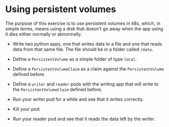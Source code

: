 # Using persistent volumes

The purpose of this exercise is to use persistent volumes in k8s, which, in simple terms,
means using a disk that doesn't go away when the app using it dies either normally or
abnormally.

* Write two python apps, one that writes data to a file and one that reads data from that same file.
    The file should be in a folder called `/data`.

* Define a `PersistentVolume` as a simple folder of type `local`.

* Define a `PersistentVolumeClaim` as a claim against the `PersistentVolume` defined before.

* Define a `writer` and `reader` pods with the writing app that will write to the `PersistentVolumeClaim` defined before.

* Run your writer pod for a while and see that it writes correctly.

* Kill your pod.

* Run your reader pod and see that it reads the data left by the writer.
